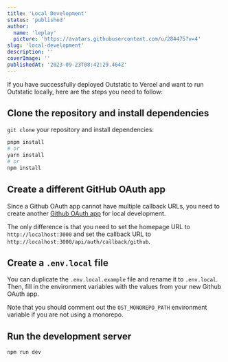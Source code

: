 ```yaml
---
title: 'Local Development'
status: 'published'
author:
  name: 'leplay'
  picture: 'https://avatars.githubusercontent.com/u/284475?v=4'
slug: 'local-development'
description: ''
coverImage: ''
publishedAt: '2023-09-23T08:42:29.464Z'
---
```


If you have successfully deployed Outstatic to Vercel and want to run Outstatic locally, here are the steps you need to follow:

## Clone the repository and install dependencies

`git clone` your repository and install dependencies:
```bash
pnpm install
# or
yarn install
# or
npm install
```

## Create a different GitHub OAuth app
Since a Github OAuth app cannot have multiple callback URLs, you need to create another [Github OAuth app](https://github.com/settings/developers) for local development.

The only difference is that you need to set the homepage URL to `http://localhost:3000` and set the callback URL to `http://localhost:3000/api/auth/callback/github`.


## Create a `.env.local` file
You can duplicate the `.env.local.example` file and rename it to `.env.local`. Then, fill in the environment variables with the values from your new Github OAuth app.

Note that you should comment out the `OST_MONOREPO_PATH` environment variable if you are not using a monorepo.

## Run the development server
```bash
npm run dev
```
